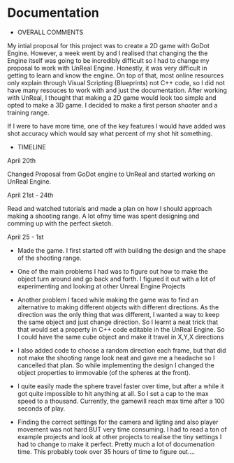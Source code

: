 # Documentation

- OVERALL COMMENTS

My intial proposal for this project was to create a 2D game with GoDot Engine. However, a week went by and I realised that changing the the Engine itself was going to be incredibly difficult so I had to change my proposal to work with UnReal Engine. Honestly, it was very difficult in getting to learn and know the engine. On top of that, most online resources only explain through Visual Scripting (Blueprints) not C++ code, so I did not have many resouces to work with and just the documentation. After working with UnReal, I thought that making a 2D game would look too simple and opted to make a 3D game. I decided to make a first person shooter and a training range.

If I were to have more time, one of the key features I would have added was shot accuracy which would say what percent of my shot hit something.

- TIMELINE


April 20th 

Changed Proposal from GoDot engine to UnReal and started working on UnReal Engine.

April 21st - 24th  

Read and watched tutorials and made a plan on how I should approach making a shooting range. A lot ofmy time was spent designing and comming up with the perfect sketch.

April 25 - 1st

- Made the game. I first started off with building the design and the shape of the shooting range.

- One of the main problems I had was to figure out how to make the object turn around and go back and forth. I figured it out with a lot of experimenting and looking at other Unreal Engine Projects

- Another problem I faced while making the game was to find an alternative to making different objects with different directions. As the direction was the only thing that was different, I wanted a way to keep the same object and just change direction. So I learnt a neat trick that that would set a property in C++ code editable in the UnReal Engine. So I could have the same cube object and make it travel in X,Y,X directions

- I also added code to choose a random direction each frame, but that did not make the shooting range look neat and gave me a headache so I cancelled that plan. So while implementing the design I changed the object properties to immovable (of the spheres at the front).

- I quite easily made the sphere travel faster over time, but after a while it got quite impossible to hit anything at all. So I set a cap to the max speed to a thousand. Currently, the gamewill reach max time after a 100 seconds of play. 

- Finding the correct settings for the camera and ligting and also player movement was not hard BUT very time consuming. I had to read a ton of example projects and look at other projects to realise the tiny settings I had to change to make it perfect. Pretty much a lot of documenation time. This probably took over 35 hours of time to figure out....

